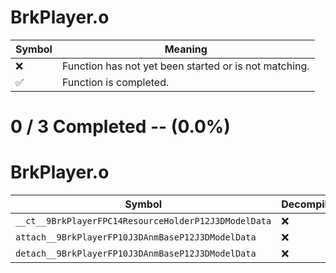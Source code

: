 # BrkPlayer.o
| Symbol | Meaning 
| ------------- | ------------- 
| :x: | Function has not yet been started or is not matching. 
| :white_check_mark: | Function is completed. 


# 0 / 3 Completed -- (0.0%)
# BrkPlayer.o
| Symbol | Decompiled? |
| ------------- | ------------- |
| `__ct__9BrkPlayerFPC14ResourceHolderP12J3DModelData` | :x: |
| `attach__9BrkPlayerFP10J3DAnmBaseP12J3DModelData` | :x: |
| `detach__9BrkPlayerFP10J3DAnmBaseP12J3DModelData` | :x: |
